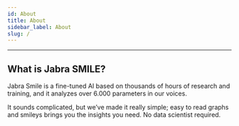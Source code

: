 ```yaml
---
id: About
title: About
sidebar_label: About
slug: /
---
```


---
## What is Jabra SMILE?

Jabra Smile is a fine-tuned AI based on thousands of hours of research and training, and it analyzes over 6.000 parameters in our voices.

It sounds complicated, but we’ve made it really simple; easy to read graphs and smileys brings you the insights you need. No data scientist required.

<!--https://www.jabra.com/business/contact-center-headsets/jabra-voice-analytics

-->
